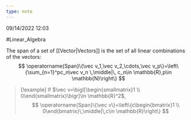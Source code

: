 ```yaml
---
type: note
---
```

09/14/2022 12:03

  #Linear_Algebra 

The span of a set of [[Vector|Vectors]] is the set of all linear combinations of the vectors:
$$
\operatorname{Span}\{\vec v_1,\vec v_2,\cdots,\vec v_p\}=\left\{\sum_{n=1}^pc_n\vec v_n \,\middle|\,  c_n\in \mathbb{R},p\in \mathbb{N}\right\}
$$

>[!example]
If $\vec v=\bigl[\begin{smallmatrix}1 \\ 0\end{smallmatrix}\bigr]\in \mathbb{R}^2$, 
$$
\operatorname{Span}\{\vec v\}=\left\{c\begin{bmatrix}1 \\ 0\end{bmatrix}\,\middle|\,c\in \mathbb{R}\right\}
$$

